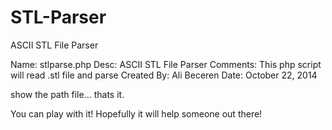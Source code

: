 # STL-Parser
ASCII STL File Parser

Name: stlparse.php
Desc: ASCII STL File Parser
Comments: This php script will read .stl file and parse
Created By: Ali Beceren
Date: October 22, 2014

show the path file... thats it. 

You can play with it! Hopefully it will help someone out there!
